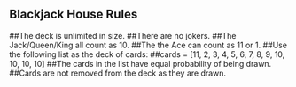 ## **Blackjack House Rules**
##The deck is unlimited in size. 
##There are no jokers. 
##The Jack/Queen/King all count as 10.
##The the Ace can count as 11 or 1.
##Use the following list as the deck of cards:
##cards = [11, 2, 3, 4, 5, 6, 7, 8, 9, 10, 10, 10, 10]
##The cards in the list have equal probability of being drawn.
##Cards are not removed from the deck as they are drawn.
